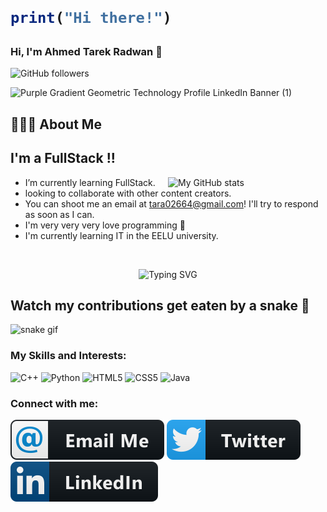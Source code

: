 <h1>

```Ruby
print("Hi there!")
```
</h1>
<!-- START -->


### Hi, I'm Ahmed Tarek Radwan 👋

![GitHub followers](https://img.shields.io/github/followers/Amira-Zahran?label=Follow&style=social)

![Purple Gradient Geometric Technology Profile LinkedIn Banner  (1)](https://www.cioinsight.com/wp-content/uploads/2022/06/Nearshore-Software-Development.jpeg)

## 👨🏻‍💻 About Me

## I'm a FullStack !!

<img alt="My GitHub stats" src="https://github-readme-stats.vercel.app/api?username=ahmedradwan21&count_private=true&theme=tokyonight&show_icons=true&include_all_commits=true" align="right" width="50%" />




-    I’m currently learning FullStack.
-    looking to collaborate with other content creators.
-    You can shoot me an email at tara02664@gmail.com! I'll try to respond as soon as I can.
-    I'm very very very love programming 🖤
-    I'm currently learning IT in the EELU university.



<br>
<!-- -->
<p  align="center">
<img alt="Typing SVG" src="https://readme-typing-svg.herokuapp.com?color=%232E9FD0&vCenter=true&width=500&lines=Hello%2C+I+am+Ahmed+Tarek+Radwan.;I+have+experience+in+programming+languages;Like+C%2B%2B%2CJava%2CJavaScript%2CPyhton;But+the+most+important+of+which+is+Java+and+JS."/>
</p>

## Watch my contributions get eaten by a snake 🐍
 ![snake gif](https://github.com/tanyarajhans/Actions/blob/output/github-contribution-grid-snake.svg)
### My Skills and Interests:
![C++](https://img.shields.io/badge/C%2B%2B-00599C?style=for-the-badge&logo=c%2B%2B&logoColor=white)
![Python](https://img.shields.io/badge/Python-14354C?style=for-the-badge&logo=python&logoColor=white)
![HTML5](https://img.shields.io/badge/HTML5-E34F26?style=for-the-badge&logo=html5&logoColor=white)
![CSS5](https://img.shields.io/badge/CSS5-E34F26?style=for-the-badge&logo=css5&logoColor=white)
![Java](https://img.shields.io/badge/Java-ED8B00?style=for-the-badge&logo=java&logoColor=white)


<!-- Social media links -->
### Connect with me:
[![my email: anas.elgarhy.dev@gmail.com](https://raw.githubusercontent.com/MikeCodesDotNET/ColoredBadges/master/svg/social/email_me.svg "tara02664@gmail.com")](mailto:tara02664@gmail.com)
[![Twitter handel: @anas_elgarhy](https://raw.githubusercontent.com/MikeCodesDotNET/ColoredBadges/master/svg/social/twitter.svg "@ahmedtarek22220")](https://twitter.com/ahmedtarek22220)
[![My linkedin profile](https://raw.githubusercontent.com/MikeCodesDotNET/ColoredBadges/master/svg/social/linkedin.svg "@ahmed-tarek-radwan-a142a0230")](https://linkedin.com/in/ahmed-tarek-radwan-a142a0230)









